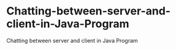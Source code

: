 # Chatting-between-server-and-client-in-Java-Program
Chatting between server and client in Java Program

